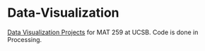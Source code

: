 # Data-Visualization
[Data Visualization Projects](http://vislab.mat.ucsb.edu/2019.html) for MAT 259 at UCSB. Code is done in Processing.
